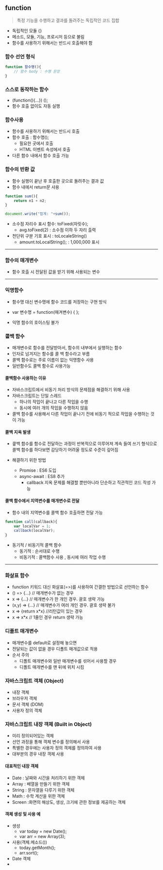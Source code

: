## function

> 특정 기능을 수행하고 결과를 돌려주는 독립적인 코드 집합

- 독립적인 모듈 {}
- 메소드, 모듈, 기능, 프로시저 등으로 불림
- 함수를 사용하기 위해서는 반드시 호출해야 함



### 함수 선언 형식

```javascript
function 함수명(){
    // 함수 body : 수행 문장
}
```



### 스스로 동작하는 함수

- (function(){...}) ();
- 함수 호출 없이도 자동 실행



### 함수사용

- 함수를 사용하기 위해서는 반드시 호출
- 함수 호출 : 함수명();
  - 필요한 곳에서 호출
  - HTML 이벤트 속성에서 호출
- 다른 함수 내에서 함수 호출 가능





### 함수의 반환 값

- 함수 실행이 끝난 후 호출한 곳으로 돌려주는 결과 값
- 함수 내에서  return문 사용

```javascript
function sum(){
    return n1 + n2;
}

document.write("합계: "+sum());
```



- 소수점 자리수 표시 함수: toFixed(자릿수);
  - avg.toFixed(2) : 소수점 이하 두 자리 출력
- 천단위 구분 기호 표시 : toLocaleString()
  - amount.toLocalString(); : 1,000,000 표시



------------------

### 함수의 매개변수

- 함수 호출 시 전달된 값을 받기 위해 사용되는 변수



--------------------



### 익명함수

- 함수명 대신 변수명에 함수 코드를 저장하는 구현 방식

- var  변수명 = function(매겨변수) {   };
- 익명 함수의 호이스팅 불가



### 콜백 함수

- 매개변수로 함수를 전달받아서, 함수의 내부에서 실행하는 함수
- 인자로 넘겨지는 함수를 콜 백 함수라고 부름
- 콜백 함수로는 주로 이름이 없는 익명함수 사용
- 일반함수도 콜백 함수로 사용가능



#### 콜백함수 사용하는 이유

- 자바스크립트에서 비동기 처리 방식의 문제점을 해결하기 위해 사용
- 자바스크립트는 단일 스레드
  - 하나의 작업이 끝나고 다른 작업을 수행
  - 동시에 여러 개의 작업을 수행하지 않음
- 콜백 함수를 사용해서 다른 작업이 끝나기 전에 비동기 적으로 작업을 수행하는 것이 가능



#### 콜백 지옥 발생

- 콮백 함수를 함수로 전달하는 과정이 반복적으로 이루어져 계속 들여 쓰기 형식으로 콜백 함수를 하다보면 감당하기 어려울 정도로 수준이 깊어짐

- 해결하기 위한 방법

  - Promise : ES6 도입
  - async-await : ES8 추가
    - callback 지옥 문제를 해결할 뿐만아니라 단순하고 직관적인 코드 작성 가능

  

#### 콜백 함수에서 지역변수를 매개변수로 전달

- 함수 내의 지역변수를 콜백 함수 호출하면 전달 가능

```javascript
function call(callback){
    var localVar = 1;
    callback(localVar);
}
```

- 동기적 / 비동기적 콜백 함수 
  - 동기적 : 순서대로 수행
  - 비동기적 : 콜백함수 사용 , 동시에 여러 작업 수행



-------------------------------



### 화살표 함수

- function  키워드 대신 화살표(=>)를 사용하여 간결한 방법으로 선언하는 함수
- () => {...} // 매개변수가 없는 경우
- x => {...} // 매개변수가 한 개인 경우. 괄호 생략 가능
- (x,y) => {...} // 매개변수가 여러 개인 경우. 괄호 생략 불가
- x =>  {return x*x} //리턴값이 있는 경우
- x => x*x // 1줄인 경우  return 생략 가능

 

### 디폴트 매개변수

- 매개변수를 default로 설정해 놓으면
- 전달되는 값이 없을 경우 디폴트 매개값으로 적용
- 순서 주의
  - 디폴트 매개변수와 일반 매개변수를 섞어서 사용할 경우
  - 디폴트 매개변수를 맨 뒤에 위치 시킴





### 자바스크립트 객체 (Object)

- 내장 객체
- 브라우저 객체
- 문서 객체 (DOM)
- 사용자 정의 객체



### 자바스크립트 내장 객체 (Built in Object)

- 미리 정의되어있는 객체
- 선언 과정을 통해 객체 변수를 정의해서 사용
- 특별한 경우에는 사용자 정의 객체를 정의하여 사용
- 대부분의 경우 내장 객체 사용



#### 대표적인 내장 객체

- Date : 날짜와 시간을 처리하기 위한 객체
- Array : 배열을 만들기 위한 객체
- String : 문자열을 다루기 위한 객체
- Math : 수학 계산을 위한 객체
- Screen :화면의 해상도, 생상, 크기에 관한 정보를 제공하는 객체

#### 객체 생성 및 사용 예

- 생성 
  - var today = new Date();
  - var arr = new Array(3);
- 사용(객체.메소드())
  - today.getMonth();
  - arr.sort();
- Date 객체
- 
